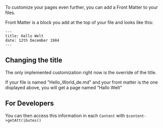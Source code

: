To customize your pages even further, you can add a Front Matter to your files.

Front Matter is a block you add at the top of your file and looks like this:

    ---
    title: Hallo Welt
    date: 12th December 1984
    ---

## Changing the title

The only implemented customization right now is the override of the title.

If your file is named "Hello_World_de.md" and your front matter is the one displayed above, you will get a page named "Hallo Welt" 

## For Developers

You can then access this information in each `Content` with `$content->getAttributes()`

